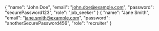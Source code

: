 {
"name": "John Doe",
"email": "john.doe@example.com",
"password": "securePassword123",
"role": "job_seeker"
}
{
"name": "Jane Smith",
"email": "jane.smith@example.com",
"password": "anotherSecurePassword456",
"role": "recruiter"
}

